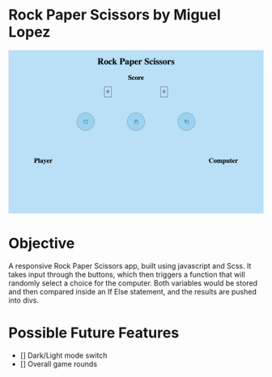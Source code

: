 # Rock Paper Scissors by Miguel Lopez

![Rock Paper Scissors Screenshot](./res/RPS-min.png)

# Objective

A responsive Rock Paper Scissors app, built using javascript and Scss. It takes input through the buttons, which then triggers a function that will randomly select a choice for the computer. Both variables would be stored and then compared inside an If Else statement, and the results are pushed into divs.

# Possible Future Features

- [] Dark/Light mode switch
- [] Overall game rounds
